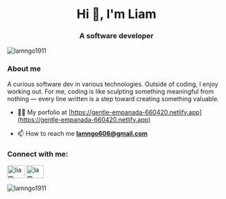 <h1 align="center">Hi 👋, I'm Liam</h1>
<h3 align="center">A software developer</h3>

<p align="left"> <img src="https://komarev.com/ghpvc/?username=lamngo1911&label=Profile%20views&color=0e75b6&style=flat" alt="lamngo1911" /> </p>
<h3>About me</h3>
<p>A curious software dev in various technologies. Outside of coding, I enjoy working out. For me, coding is like sculpting something meaningful from nothing — every line written is a step toward creating something valuable.</p>

- 👨‍💻 My porfolio at [https://gentle-empanada-660420.netlify.app](https://gentle-empanada-660420.netlify.app)

- 📫 How to reach me **lamngo606@gmail.com**

<h3 align="left">Connect with me:</h3>
<p align="left">
<a href="https://twitter.com/liam" target="blank"><img align="center" src="https://raw.githubusercontent.com/rahuldkjain/github-profile-readme-generator/master/src/images/icons/Social/twitter.svg" alt="liam" height="30" width="40" /></a>
<a href="https://linkedin.com/in/lam ngo" target="blank"><img align="center" src="https://raw.githubusercontent.com/rahuldkjain/github-profile-readme-generator/master/src/images/icons/Social/linked-in-alt.svg" alt="lam ngo" height="30" width="40" /></a>
</p>

<p><img align="left" src="https://github-readme-stats.vercel.app/api/top-langs?username=lamngo1911&show_icons=true&locale=en&layout=compact" alt="lamngo1911" /></p>

